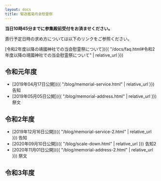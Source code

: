 ```yaml
---
layout: docs
title: 駆逐艦菊月会慰霊祭
---
```


<strong>
<script>
var today = new Date();
var year = today.getFullYear();
var yearStr = year;
var monthStr = 11;
var dayStr = 3;
var jsMonth = monthStr - 1 ;
var date = new Date(yearStr, jsMonth , dayStr);
var dDay = date.getDate();
if (dDay == 0) {
  document.write(year + "年の慰霊祭は11月3日の午前11時より斎行します。");
} else if (dDay == 1) {
  document.write(year + "年の慰霊祭は11月3日の午前11時より斎行します。");
} else if (dDay == 2) {
  document.write(year + "年の慰霊祭は11月1日の午前11時より斎行します。");
} else if (dDay == 3) {
  document.write(year + "年の慰霊祭は11月7日の午前11時より斎行します。");
} else if (dDay == 4) {
  document.write(year + "年の慰霊祭は11月6日の午前11時より斎行します。");
} else if (dDay == 5) {
  document.write(year + "年の慰霊祭は11月3日の午前11時より斎行します。");
} else if (dDay == 6) {
  document.write(year + "年の慰霊祭は11月3日の午前11時より斎行します。");
} else {
  document.write("An error has occurred!");
}
</script>
当日10時45分までに参集殿前受付をお済ませください。
</strong>

斎行予定日時の求め方については以下のリンクをご参照ください。

[令和2年度以降の靖國神社での当会慰霊祭について]({{ "/docs/faq.html#令和2年度以降の靖國神社での当会慰霊祭について" | relative_url }})

## 令和元年度
- [2019年04月17日公開]({{ "/blog/memorial-service.html" | relative_url }}) 告知
- [2019年05月05日公開]({{ "/blog/memorial-address.html" | relative_url }}) 祭文

## 令和2年度
- [2019年12月16日公開]({{ "/blog/memorial-service-2.html" | relative_url }}) 告知
- [2020年09月10日公開]({{ "/blog/scale-down.html" | relative_url }}) 告知2
- [2020年11月01日公開]({{ "/blog/memorial-address-2.html" | relative_url }}) 祭文

## 令和3年度
